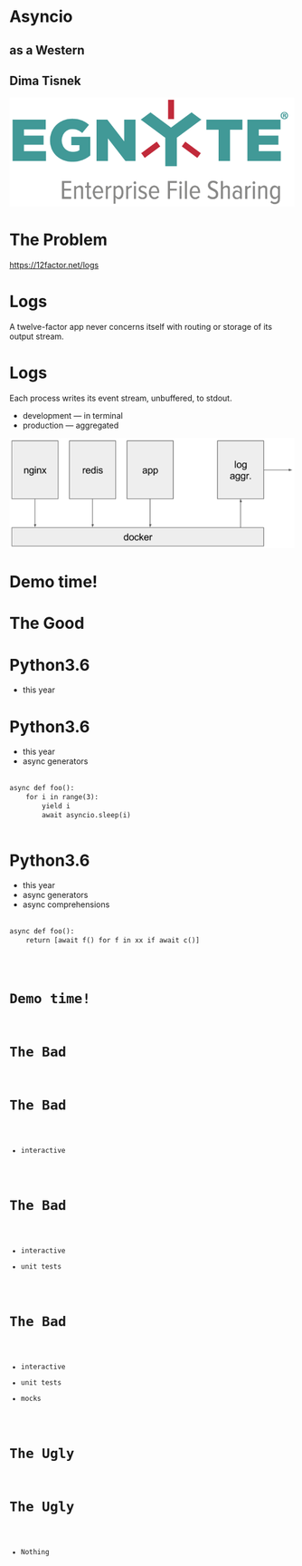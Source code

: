 # Asyncio
## as a Western
## Dima Tisnek


<img src="./egnyte.png" style="border: 0px"/>



# The Problem
https://12factor.net/logs


# Logs
A twelve-factor app never concerns itself with routing or storage of its output stream.


# Logs
Each process writes its event stream, unbuffered, to stdout.
* development — in terminal
* production — aggregated


<img src="./logah.png" style="border: 0px"/>


# Demo time!



# The Good


# Python3.6
* this year


# Python3.6
* this year
* async generators

<section>
    <pre><code data-trim data-noescape>
async def foo():
    for i in range(3):
        yield i
        await asyncio.sleep(i)
    </code></pre>
</section>


# Python3.6
* this year
* async generators
* async comprehensions

<section>
    <pre><code data-trim data-noescape>
async def foo():
    return [await f() for f in xx if await c()]
</section>


# Demo time!



# The Bad


# The Bad
* interactive


# The Bad
* interactive
* unit tests


# The Bad
* interactive
* unit tests
* mocks



# The Ugly


# The Ugly
* Nothing
